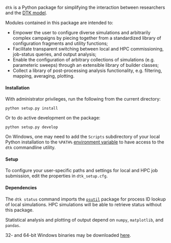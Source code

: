 `dtk` is a Python package for simplifying the interaction between researchers and the [DTK model](http://idmod.org/idmdoc/).

Modules contained in this package are intended to:
- Empower the user to configure diverse simulations and arbitrarily complex campaigns by piecing together from a standardized library of configuration fragments and utility functions; 
- Facilitate transparent switching between local and HPC commissioning, job-status queries, and output analysis;
- Enable the configuration of arbitrary collections of simulations (e.g. parameteric sweeps) through an extensible library of builder classes; 
- Collect a library of post-processing analysis functionality, e.g. filtering, mapping, averaging, plotting.

#### Installation

With administrator privileges, run the following from the current directory:

`python setup.py install`

Or to do active development on the package:

`python setup.py develop`

On Windows, one may need to add the `Scripts` subdirectory of your local Python installation to the `%PATH%` [environment variable](https://www.java.com/en/download/help/path.xml) to have access to the `dtk` commandline utility.

#### Setup

To configure your user-specific paths and settings for local and HPC job submission, edit the properties in `dtk_setup.cfg`.

#### Dependencies

The `dtk status` command imports the [`psutil`](https://pypi.python.org/pypi/psutil) package for process ID lookup of local simulations. HPC simulations will be able to retrieve status without this package.

Statistical analysis and plotting of output depend on `numpy`, `matplotlib`, and `pandas`.

32- and 64-bit Windows binaries may be downloaded [here](http://www.lfd.uci.edu/~gohlke/pythonlibs).
